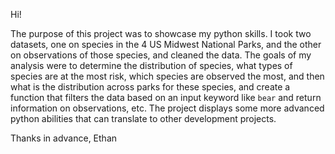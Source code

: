 Hi!

The purpose of this project was to showcase my python skills. I took two datasets, one on species in the 4 US Midwest National Parks, and the other on observations of those species, and cleaned the data. The goals of my analysis were to determine the distribution of species, what types of species are at the most risk, which species are observed the most, and then what is the distribution across parks for these species, and create a function that filters the data based on an input keyword like `bear` and return information on observations, etc. The project displays some more advanced python abilities that can translate to other development projects.

Thanks in advance, Ethan
